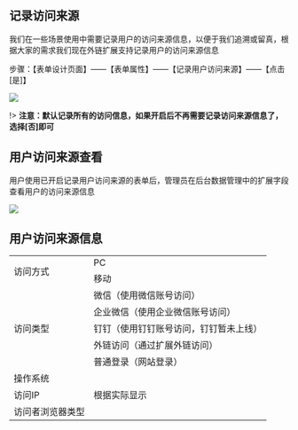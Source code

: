 ## 记录访问来源
我们在一些场景使用中需要记录用户的访问来源信息，以便于我们追溯或留真，根据大家的需求我们现在外链扩展支持记录用户的访问来源信息

步骤：【表单设计页面】——【表单属性】——【记录用户访问来源】——【点击[是]】

![](../img/6-2-4i1.gif)

!> **注意：默认记录所有的访问信息，如果开启后不再需要记录访问来源信息了，选择[否]即可**

## 用户访问来源查看
用户使用已开启记录用户访问来源的表单后，管理员在后台数据管理中的扩展字段查看用户的访问来源信息

![](../img/6-2-4i2.gif)


## 用户访问来源信息
<table>
	<tbody>
		<tr>
		  <td rowspan="2">访问方式</td>
		  <td>PC</td>
		</tr>
		<tr>
		  <td>移动</td>
		</tr>
		<tr>
		  <td rowspan="5">访问类型</td>
		  <td>微信（使用微信账号访问）</td>
		</tr>
		<tr>
		  <td>企业微信（使用企业微信账号访问）</td>
		</tr>
		<tr>
		  <td>钉钉（使用钉钉账号访问，钉钉暂未上线）</td>
		</tr>
		<tr>
		  <td>外链访问（通过扩展外链访问）</td>
		</tr>
		<tr>
		  <td>普通登录（网站登录）</td>
		</tr>
		<tr>
		  <td>操作系统</td>
		  <td rowspan="3">根据实际显示</td>
		</tr>
		<tr>
		  <td>访问IP</td>
		</tr>
		<tr>
		  <td>访问者浏览器类型</td>
		</tr>
	</tbody>
</table>
